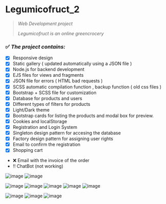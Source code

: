 # Legumicofruct_2

> _Web Development project_
> 
> _Legumicofruct is an online greencrocery_
> 
### :white_check_mark: _The project contains:_

- [x] Responsive design 
- [x] Static gallery ( updated automatically using a JSON file )
- [x] Node.js for backend development
- [x] EJS files for views and fragments
- [x] JSON file for errors ( HTML bad requests )
- [x] SCSS automatic compilation function , backup function ( old css files )
- [x] Bootstrap + SCSS file for customization
- [x] Database for products and users
- [x] Different types of filters for products
- [x] Light/Dark theme
- [x] Bootstrap cards for listing the products and modal box for preview.
- [x] Cookies and localStorage
- [x] Registration and Login System
- [x] Singleton design pattern for accesing the database
- [x] Factory design pattern for assigning user rights
- [x] Email to confirm the registration
- [x] Shopping cart
- :x: Email with the invoice of the order
- :bangbang: ChatBot (not working)

  
![image](https://github.com/Tudorr02/Legumicofruct_2/assets/92024989/efaf6d1e-8b3c-4ff5-bfd7-3c34b1257af1)
![image](https://github.com/Tudorr02/Legumicofruct_2/assets/92024989/885a09f8-6b53-40c4-9c5e-13d3faf48ba2)

![image](https://github.com/Tudorr02/Legumicofruct_2/assets/92024989/1ace1ca5-653c-4d1a-85c2-a83f5cf70224)
![image](https://github.com/Tudorr02/Legumicofruct_2/assets/92024989/7d1d4e01-0637-4e48-9f27-12c3835ceba1)
![image](https://github.com/Tudorr02/Legumicofruct_2/assets/92024989/0cafaea1-a43c-4d64-9cd2-2d18747a89da)
![image](https://github.com/Tudorr02/Legumicofruct_2/assets/92024989/3a9d3a2b-5838-43fb-892c-09271879fdbc)
![image](https://github.com/Tudorr02/Legumicofruct_2/assets/92024989/aac5e9e3-f769-470c-92e5-d572b6fb8f21)

![image](https://github.com/Tudorr02/Legumicofruct_2/assets/92024989/582098fd-3ff2-469c-8da3-3bd3aefb58af)
![image](https://github.com/Tudorr02/Legumicofruct_2/assets/92024989/08c90241-f796-42d5-bbac-b72956f55af7)
![image](https://github.com/Tudorr02/Legumicofruct_2/assets/92024989/a87a6291-24a1-4db6-9c60-c4b78d436e8d)
